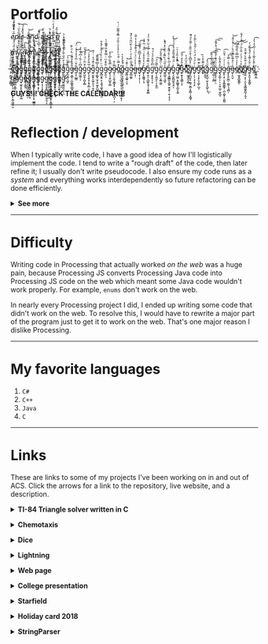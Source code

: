 # Portfolio
*epic* and also *g*


m̋͑̋́̈́̾ͪͬ̅ͧ͛̽̓̄ͤͩ̔͂̚͏̡̰̼͍͙͡y͔̥̣̖̘̘̦͓̟͈̖̥͆ͩ̓͋͊͋̉̋̏̾ͫͥ̚͠ ̴̖͔͓̫̬ͮ̒̌̓̈́ͬ̍ͮ̽̏ͧͯ́͡ͅn̶͉̩̪͙̲̻̙͎̠̜͐͆̌̒͢͠ͅͅa̢̡̤̦͇͕ͦ̀̉̉̍̒͑̓͊̂́͢͝m̦̘̟͎̯̫̜̲̲̹̖͇̖̣͈̲̭ͣ̽́̉͐̄͊͠é̛̛͇̰͔̙̲͍̥̯̙̽͑̅͆͐͑̒̇ͦ͐̄̚̚͘͘͞ ̶̽̿̒ͨ͊ͫͫ̄͑̽̀̌͜͏̤̥̫̗͔̪̖̭̮̝̙̪̖̩̹͚̰̬ì̷̭͈̳̱ͮͬ̔́͒ͧͮ̇̑̕ş̵̷̙̭͉͙̯͕̜̘ͣ́ͨ̍̅̏͟͝ ̧̟̙͖͔̗̯̙̭ͥͨ͛͌͐ͦ͊ͤ̂̄ͬ̀͘ͅĵ̷̵̴̪̻͈̹͖͓̒̏͂̅̇̍̓͢ͅȩ̛ͧ͋͗ͮ̅̓̆̿̄̅ͮ̓̒̓ͭͬͮ̐́͟҉̤͎̮͍̞͕̹͙̬̠f̛̛̳̜̥̝̮͚̜͕̼̩̻̗ͨ̊ͫͪͦ̂͋̃ͤ̏̒͜f̸̛̝̹̼͔͖͔̫̦̠͔̞̹̙̙͙̎ͮͨ̓̀

̶̷̧̜̯̰̰̦͔̻̻̩̎̊ͬ̋̈͑ͩ̓͐g̒̿͂̾̅̀̑͗̈́̚̕҉̤̙̭͙̼͈̺̫̻̲̤̞̳̖͡͡ͅg̷̖̣̖̜̑̉̽̐̂͂̃ͬ̆̀͗̉ͮͅg̡̨͊͐ͩ̎̃ͣ̾̄̇̀̇̂̃͂̍̊͋̚͠͏̟̣̻͎͢g̡̼̝̱̬͙͓̝̞͇͓̊́͂͌̊̍ͨ̑ͭ̅̕g̼̼̯̣̲̙̗̦͈̫͖̪̭͖͇͔̦̱̠̅̓͑͂ͬ̂̏͒͆̋ͦ͑̾͌͒̓̅̚͠g̨̛͔̖̙̜̫̙͈͚̮̤̽ͬͦ̽̄̅̅͟͝͞g̍͊̅͌͂͏̨̢̮̠̠̞̲̙g̨ͨ̅̐ͧͪ͏͇͍̖͎g̷̊̆ͦ̄͋͝҉̫͓̘͓͉̪̗̰̻̭̮̜̩̼̱͕͖̹̪ġ̴̢̹̰͓̝̠̯͙̗̲͈̯̰̦͓̜̤̳̞ͭ̓͂̽ͦͣ̈͌̒̆̊́g̢̨͉͍̘̲̦̰̭̤̗̮̦̬̝̘͉͒ͯ̉̿̔̂͟͜͡g̢̢̼̥͚͍̰̘̟̰̮̯̠ͨ͑͗̃̈́̃́ͭ̽̈ͫͅģ̉͛̊̈́̋͑̃͐̔ͥ̀̐͛̃ͬͨ͏͓͔͚̼̜̝̩̪̞̀g̨̪̝̻͉̺͈̃̏͋ͫ̇͐͢͞g̵̶̶̵̢͉͇̜̦̪̯̳̟̲̻̘̙͍͙̤͋̐̀̊̋͊͑ͪͩ̇͊ͅg̤͓̜̺̳̃̍̆ͥ̅ͣ̍̊̓̓ͥ̈́͜͡ǧ̴͖͖̰̩͎͆ͤͤ̏ͭ͆̍̆ͣ̓͟ͅg̨͖̯̖̝̺͙̻ͣ̆̈̄ͬͩͨ̑̎̾ͫ͜g̵̨̧̘̱̖̥͕̟̗̻͔͕͗̅͋̓͛̽̉͑͝ͅg̟͈̮͍̞͖̗͈͎̹͍̭̜̖͌ͮ͊ͩ̒ͥͯ̇͘g̨̗̻̥̼̝͙̤̰̱̟̺̾̆͆͌̃̃͊͟͟͞g̨̻̱̭̹̟͉̱͈̘͚̥͔̞͓̰̯ͪͧ͑̂ͧ̓̈́ͦ̾ͤ͛͐̄͘͟ͅġ̴̨̱̤̘̃̊̊ͫͨ̿͐͊̂ͤ͌̃ͯ̀ģ̿̌̏̀͆̍̔͏̷̴̙̘͎̯̠̺̬̜͇͞g̴̷̨̗̤̝̼͎̮̻̟̟͕͙̥̲̠̖̪̩̜͕̅̃̍̂͘g̵̍̽̿ͥ͋ͪ̓̒̾̾̍͋ͩ̿̓͌̅ͨͥ̀҉̢̨̩̜̤̝̺͎̗̤̟̘̜̮̼̞̰͇̱̞ͅg̷̨̩͙̫͔͙̞̼̝̜̘͕͚͚̭̼̅ͨ̆ͪͣ̀̀ͅͅg̨̻̝͚͍̣̤̬ͭ̎̄ͥ͘͝g̴̵̦͇͚̬ͫ̊͂̇ͪͯͩ͗̈́͛̀̆ͫ̃ͩͤ́̚̚g̶̶̻̟̦ͭ͐̍̓ͧͣͨ̈́̇͊̒ͯ̾͐̇̋̑͜g̵̸̢̞̹̝̦̩̩ͭ̑͌̆͋̒̄͆͂ͨ͛͌̃ͧ͡g̸̢̢͚̪̟̖̖̓̓̔ͮ̽̽͐ͥͫ̽ͥ̅̓̾͟͢g̢̱͎̤͉̲͚̖͈̘͔̮̱̮̻̐ͦ̿͋ͩ̂̒ͬͩ̇͂̈́̄̇ͩ́g̜͙̞̭̩̹̥ͨ͆͐͂̂ͦͣͮͣ̚͘̕g͎̗̯̰̫̦̖͕̝̰̰͛̅͂ͦ́͠ğ͕͔̹̤̭̳͚̫ͭͫ̐̄͑̑̌̀́̚͘͠g̸̭̱̺̠̝͖̟̾̎ͫͪ̏͌͐ͦ̏ͧ̓ͣ̀̀̚ͅg̸͈̠̘͇͇̮͙̺͍̮̯̯̙̹̯̜̩̥͙̔͐̅ͪ͊ͮ͒ͮ̃̊̇̚͡g̢̘̰̗̻͖̭͉̭͕̓ͬ̈ͩ͌̉̃̃̆ͣ̊ͣͧͣͪͦ͜g̷̵̸̳͎̮̳͕̭͚̳̥̯̲̯͙͖̔ͪ͒̽̒̋̒͑͛̈̚̚͢ͅͅg̴̷̢̱̥͓̯͇̜̝̩͆͐̎̓̓ͨ̑̋͞ͅgͩͨ̏̈ͧͮͭ̈̌ͮ͛̈ͥ̈́ͣ͗҉̴̧̢͖̞͍͈̜̳͡g̴̱͙̪̫̹̟̫̰̗̮̪͕̥̻̩̣͙̳̘͑ͭ̽̋͆̂͛͒ͩ͂̃͗ͨ͂̄ͤͩ̆̚͘̕̕g̷̢̩̖̣͔͎͓͕̙͗ͤͨͯ̔̈́ͯ̉ͬ͋̄̀ͪ̐́́͘̕ǧ̷̢̣̹͓̙̮͕̺̙̪̝ͬ͊̿͢͜ģ̢͛͌̈̊ͪ̏҉͎̠͓̼̗ḡ̞̫̭̺̠̫̗͓̝̝̺̙͉̋̈́̒͟͡ͅgͥ̄̑ͩ̅ͣ̑̃͢͠͡͡͏̦͖̭͈̺͔̣̜̣͎̺̦̤͔̳ǧ̲̥͓̩͕̠̦̤͑ͧͦ͋̓̑̎ͥ́͒̓͂̄͠͡g̷̢̡̛̪̥͔̣̹͔̯̠͚̠̫͈̪̘̋̓̎̾̃̀ģ̵̨̥̩̟̤͙̩͇͈̳̟̜̪͔̺̥͕̯̪͍ͯͭͮͥ́̌ͪ͡ġ̶̨̙̭̯̼̲̠̫͖͔͉͉̻̹ͧ̆͗̿̍͟͞͠ĝ̶͔͎̤̬͗ͦ̊͌̏̈̌ͩ̊ͬ͗̓ͤ̂̒͜͢͝ġ̸̷̀̔ͦͦ͆̿ͮ̏̎̅̎ͥ̕͝҉͎̹͖͙̼̲̬͇ͅg̸̛ͤ̓ͯͭ̉̀ͥ̌͐̋ͨͩ͋ͭ̓͋͜͜҉̲̘ͅg̸̷̛̮̼̜̞̗̜̯̝̝̬̻͚̯̪̘͎͈̝͋ͣ̈̆͋̀͑͊̑̊g̵̶̯̝̱̮͎̰̩͇̬ͯ̈͋͛͌̔ͤ́̽̑̏ͣ̓͜g͊ͨ̑̄̓̑̅ͮ̾ͬ͑̃͐̓͛̓͡҉̺͚̪̝̪g̴̷͙̻̙̩̠̮̜͓̣̗̙͙̲̱͖͓̗̮ͬ͒̑̓̎̈͋͋̊̓̀ͣ̅g̸̓ͧ͑ͪ́̕͏͍̝̰̰̞̥̲ǧ̥͚̖̙̟̞̖͖͙͍̳͌͐ͧ̽̎ͬ͂̊ͫ͛͢͞g̵̔ͬ̋͗͆̚҉̴͓̙͎͉̪͈̰̰̣̙̪ͅģ͖͙̘ͪͫ̽ͭ́ͫ͑̾͑ͨ̒ͣ̀͡ͅg̷̢̧̳̩̙̥͕͚̣̠̙̥̫̲̳̣̐ͫ̿͐̇ͭ̿ͨͮ̄̈̽ͦ͆ͨ̈́̓̚͞ͅg͛͆ͥͪ͘͏̥͓̬͓̖̺͉̤̣̯̟͔̟̩̭g̴̢͓̩̩͓̥͉̳̼ͭͭͬͮ͗̍̒̃̍̒͊́̐͆͌͗́͌͡ͅg̵̢͈̘̱̗̳͔͚͕̭̩̬̫̹̞ͭ̃̔̇ͭͩͥ̄̾ͧͭ̅̽̾ͣͫ̾ͩ̀́g̴͚̥̠͔̰͇͍̪̞͍̠̝̩̭̻̣̗̟ͥͣͣͨ͑͑̊̌͝g̰͍̩̱̗ͦ̊̂̄͂̿ͩ̀̋̈ͥͥͣͯ͊̋ͭ̚͢͞g̏̽͒̏͐̅ͣ̎̉͏̱͔̣͔̜̟͓̝̩̥̲̟̦̀̕͢͞ͅg̵̛̛̭̰̪̯̫͉͈̩̫͌̏ͭ́̃͊͠

**GUYS!!! CHECK THE CALENDAR!!!**

---

# Reflection / development


When I typically write code, I have a good idea of how I'll logistically implement the code. I tend to write a "rough draft" of the code, then later refine it; I usually don't write pseudocode. I also ensure my code runs as a *system* and everything works interdependently so future refactoring can be done efficiently.

<details><summary><strong>See more</strong></summary>

Most of the pride I have as a programmer comes from the code I write outside of class. All of these projects I made independently. Here are a few projects I'm proud of:

- My most recent project is my C# library, [RazorSharp](https://github.com/Decimation/RazorSharp).

	- I also wrote a [few articles](https://www.codeproject.com/Articles/1254217/Calculating-Heap-Size-of-Managed-Objects) on the code I wrote documenting .NET internals.

	- This specific code snippet uses pointer manipulation and pointer arithmetic which helped me understand pointers. To summarize the function, it returns the memory address of the raw data of an object in dynamic heap memory.

	```C#
	[MethodImpl(MethodImplOptions.AggressiveInlining)]
	public static Pointer<byte> AddressOfHeap<T>(ref T t) where T : class
	{
		TypedReference tr = __makeref(t);

		// NOTE:
		// Strings have their data offset by RuntimeHelpers.OffsetToStringData
		// Arrays have their data offset by IntPtr.Size * 2 bytes (may be different for 32 bit)
		return **(IntPtr**) (&tr);
	}
	```       

- Around April 2018, I started writing my C triangle solver for the TI-84: [TITrig](https://github.com/Decimation/TITrig). This project taught me a lot about assembly, specifically Zilog Z80 assembly, and native programming.

- I also made a Schoology quiz taker in November 2017 using Selenium and C#: [QuizletSharp](https://github.com/Decimation/QuizletSharp). I'm in the process of rewriting this library because my skills have increased significantly since I first wrote it. Ironically, the program is actually very fast. This is a code snippet that resolves the current question and attempts to find the closest answer.

	```C#
	public void LongMode()
	{
		Stopwatch localSw = Stopwatch.StartNew();

		Console.Clear();
		_numOfQuestions = GetQuestionAmount();
		Console.WriteLine("Total questions: {0}", _numOfQuestions);

		for (int i = 0; i < _numOfQuestions; i++) {
			_currentQuestion = i;
			string prompt = GetPromptAtQuestionNum(i);

			List<IWebElement> radios = GetRadiosAtQuestionNum(i);
			LogQuestion("Indexed {0} radios in this scope", radios.Count);


			string def;

			if (Manual.ContainsKey(prompt)) {
				def = Manual[prompt];
				goto skipPool;
			}

			try {
				def = _qp.Pool[prompt];
			}
			catch (KeyNotFoundException) {
				// Run advanced search if key is not found

				LogQuestion("Key not found!");
				def = FindClosestDelta(prompt);
			}
	...
	```

- My first significant project was my [Cydia repository](https://github.com/Decimation/decimation.github.io) for jailbroken iOS devices which I made in 8th grade. It has served as a template for many GitHub-based Debian APT package management repositories.

- For my class-based accomplishments, I learned a lot about Processing (which I honestly dislike) and drawing methods. It has helped me visually channel my creativity. You can also use the arrows below to see some of the projects I made in class

</p>
</details>

---

# Difficulty

Writing code in Processing that actually worked *on the web* was a huge pain, because Processing JS converts Processing Java code into Processing JS code on the web which meant some Java code wouldn't work properly. For example, `enums` don't work on the web. 

In nearly every Processing project I did, I ended up writing some code that didn't work on the web. To resolve this, I would have to rewrite a major part of the program just to get it to work on the web. That's one major reason I dislike Processing.

---

# My favorite languages

1. `C#`
2. `C++`
3. `Java`
4. `C`

---

# Links

These are links to some of my projects I've been working on in and out of ACS. Click the arrows for a link to the repository, live website, and a description.

<p></p>


<details><summary><strong>TI-84 Triangle solver written in C</strong></summary>
<p>

- <a href="https://github.com/Decimation/TITrig">TITrig<br></a>

- <p>45-45-90<br> <img src="https://raw.githubusercontent.com/Decimation/TITrig/master/45_45_90.png"></p>

- <p>AAS<br> <img src="https://raw.githubusercontent.com/Decimation/TITrig/master/aas.png"></p>

- Some of the hardest code is in [this file](https://github.com/Decimation/TITrig/blob/master/src/Right/RightTriangle.c)

</p>
</details>

<p></p>

<details><summary><strong>Chemotaxis</strong></summary>
<p>

- <a href="https://github.com/StantonR16/Chemotaxis">Chemotaxis<br></a>

- <a href="https://stantonr16.github.io/Chemotaxis/">Chemotaxis URL</a>

</p>
</details>

<p></p>


<details><summary><strong>Dice</strong></summary>
<p>

- <a href="https://github.com/StantonR16/Dice">Dice<br></a>

- <a href="https://stantonr16.github.io/Dice/">Dice URL</a>

</p>
</details>

<p></p>


<details><summary><strong>Lightning</strong></summary>
<p>

- <a href="https://github.com/StantonR16/lightning2">Lightning (+JS)<br></a>

- <a href="https://stantonr16.github.io/lightning2/">Lightning URL<br></a>

<!-- <a href="https://stantonr16.github.io/Dice/">Lightning JS</a> -->

</p>
</details>

<p></p>


<details><summary><strong>Web page</strong></summary>
<p>
  
  - <a href="https://github.com/StantonR16/TestPage">Web page<br></a>
  
  - <a href="https://stantonr16.github.io/TestPage/">Web page URL<br></a>


</p>

</details>

<p></p>

<details><summary><strong>College presentation</strong></summary>

<p>
  
  - <a href="https://docs.google.com/presentation/d/10J8a6gS9GdSibj7b8eD5rL5nlw0OKGnh99JgMz0yQVU/edit?usp=sharing">Presentation<br></a>


</p>
</details>
<p></p>

<details><summary><strong>Starfield</strong></summary>

<p>
  
  - <a href="https://github.com/StantonR16/starfield5">Starfield<br></a>
  
  - <a href="https://stantonr16.github.io/starfield5/">Starfield URL<br></a>
 
```Java
void move(double angleDelta) {
    m_color = color((int)(Math.cos(m_angle) * 255),(int)(Math.sin(m_angle) * 255),(int)(Math.tan(m_angle) * 255));
    m_x = Math.cos(m_angle) * m_scalar + (m_x);
    m_y = Math.sin(m_angle) * m_scalar + (m_y);
    m_angle += angleDelta;
  }
```

- Basically, this code does some epic trigonometric and sinusoidal calculations which move the star. This code actually wasn't hard at all (because SOH-CAH-TOA is epic), but relatively speaking it was hard to visualize the calculations.
 
</p>
</details>

<p></p>
<details><summary><strong>Holiday card 2018</strong></summary>

<p>
  
  - <a href="https://github.com/StantonR16/HolidayCard2018">Holiday card<br></a>
 
 
</p>



</details>
<p></p>
<details><summary><strong>StringParser</strong></summary>

<p>
  
  - <a href="">WIP<br></a>
  
  

- WIP
 
</p>
</details>


